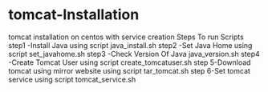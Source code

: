 # tomcat-Installation
tomcat installation on centos with service creation
Steps To run Scripts 
step1 -Install Java using script java_install.sh
step2 -Set Java Home using script set_javahome.sh
step3 -Check Version Of Java java_version.sh
step4 -Create Tomcat User using script create_tomcatuser.sh
step 5-Download tomcat using mirror website using script tar_tomcat.sh
step 6-Set tomcat service using script tomcat_service.sh
